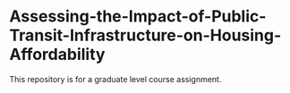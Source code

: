 # Assessing-the-Impact-of-Public-Transit-Infrastructure-on-Housing-Affordability
This repository is for a graduate level course assignment.
